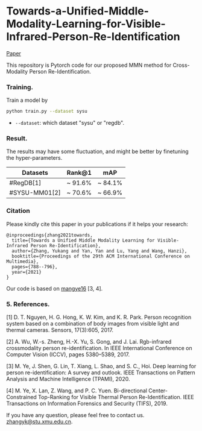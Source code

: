 # Towards-a-Unified-Middle-Modality-Learning-for-Visible-Infrared-Person-Re-Identification

[Paper](https://dl.acm.org/doi/10.1145/3474085.3475250)

This repository is Pytorch code for our proposed MMN method for Cross-Modality Person Re-Identification. 


### Training.
  Train a model by
  ```bash
python train.py --dataset sysu
```

  - `--dataset`: which dataset "sysu" or "regdb".

### Result.

The results may have some fluctuation, and might be better by finetuning the hyper-parameters.


|Datasets    | Rank@1   | mAP     |
| --------   | -----    |  -----  |
|#RegDB[1]      | ~ 91.6%  | ~ 84.1% |
|#SYSU-MM01[2]  | ~ 70.6%  | ~ 66.9% |


### Citation

Please kindly cite this paper in your publications if it helps your research:
```
@inproceedings{zhang2021towards,
  title={Towards a Unified Middle Modality Learning for Visible-Infrared Person Re-Identification},
  author={Zhang, Yukang and Yan, Yan and Lu, Yang and Wang, Hanzi},
  booktitle={Proceedings of the 29th ACM International Conference on Multimedia},
  pages={788--796},
  year={2021}
}
```

Our code is based on [mangye16](https://github.com/mangye16/Cross-Modal-Re-ID-baseline) [3, 4]. 

###  5. References.


[1] D. T. Nguyen, H. G. Hong, K. W. Kim, and K. R. Park. Person recognition system based on a combination of body images from visible light and thermal cameras. Sensors, 17(3):605, 2017.

[2] A. Wu, W.-s. Zheng, H.-X. Yu, S. Gong, and J. Lai. Rgb-infrared crossmodality person re-identification. In IEEE International Conference on Computer Vision (ICCV), pages 5380–5389, 2017.

[3] M. Ye, J. Shen, G. Lin, T. Xiang, L. Shao, and S. C., Hoi. 	Deep learning for person re-identification: A survey and outlook. IEEE Transactions on Pattern Analysis and Machine Intelligence (TPAMI), 2020.

[4] M. Ye, X. Lan, Z. Wang, and P. C. Yuen. Bi-directional Center-Constrained Top-Ranking for Visible Thermal Person Re-Identification. IEEE Transactions on Information Forensics and Security (TIFS), 2019.


If you have any question, please feel free to contact us. zhangyk@stu.xmu.edu.cn.
